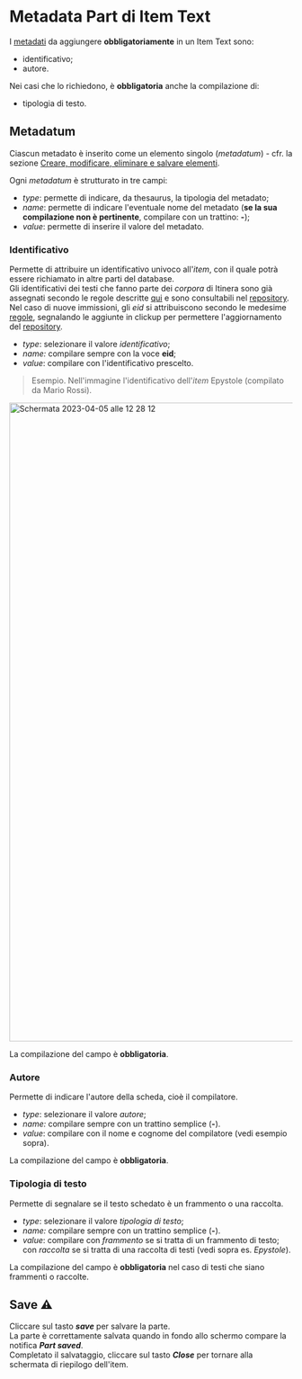# Metadata Part di Item Text

I [metadati](Metadata_Part.md) da aggiungere **obbligatoriamente** in un Item Text sono:  
* identificativo;
* autore.

Nei casi che lo richiedono, è **obbligatoria** anche la compilazione di: 
* tipologia di testo.

## Metadatum
Ciascun metadato è inserito come un elemento singolo (_metadatum_) - cfr. la sezione [Creare, modificare, eliminare e salvare elementi](Editor_Brick.md).  

Ogni _metadatum_ è strutturato in tre campi: 
* _type_: permette di indicare, da thesaurus, la tipologia del metadato;  
* _name_: permette di indicare l'eventuale nome del metadato (**se la sua compilazione non è pertinente**, compilare con un trattino: **-**);   
* _value_: permette di inserire il valore del metadato.

### Identificativo
Permette di attribuire un identificativo univoco all'_item_, con il quale potrà essere richiamato in altre parti del database.  
Gli identificativi dei testi che fanno parte dei _corpora_ di Itinera sono già assegnati secondo le regole descritte [qui](identifiers.md) e sono consultabili nel [repository](repository.md). 
Nel caso di nuove immissioni, gli _eid_ si attribuiscono secondo le medesime [regole](identifiers.md), segnalando le aggiunte in clickup per permettere l'aggiornamento del [repository](repository.md).  

* _type_: selezionare il valore _identificativo_;
* _name:_ compilare sempre con la voce **eid**;
* _value_: compilare con l'identificativo prescelto.  

> Esempio. Nell'immagine l'identificativo dell'_item_ Epystole (compilato da Mario Rossi).  

<img width="1136" alt="Schermata 2023-04-05 alle 12 28 12" src="https://user-images.githubusercontent.com/102725489/230055569-eb3e7db9-0049-468a-83df-85ce97819e51.png">

La compilazione del campo è **obbligatoria**.

### Autore
Permette di indicare l'autore della scheda, cioè il compilatore.  

* _type_: selezionare il valore _autore_;
* _name:_ compilare sempre con un trattino semplice (**-**).
* _value_: compilare con il nome e cognome del compilatore (vedi esempio sopra).  

La compilazione del campo è **obbligatoria**.


### Tipologia di testo
Permette di segnalare se il testo schedato è un frammento o una raccolta.  

* _type_: selezionare il valore _tipologia di testo_;
* _name:_ compilare sempre con un trattino semplice (**-**).
* _value_: compilare con _frammento_ se si tratta di un frammento di testo; con _raccolta_ se si tratta di una raccolta di testi (vedi sopra es. _Epystole_).  

La compilazione del campo è **obbligatoria** nel caso di testi che siano frammenti o raccolte.


## Save ⚠️ 

Cliccare sul tasto **_save_** per salvare la parte.  
La parte è correttamente salvata quando in fondo allo schermo compare la notifica **_Part saved_**.  
Completato il salvataggio, cliccare sul tasto **_Close_** per tornare alla schermata di riepilogo dell'item.
